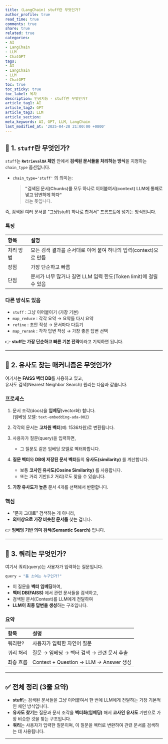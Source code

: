 ```yaml
---
title: (LangChain) stuff란 무엇인가?
author_profile: true
read_time: true
comments: true
share: true
related: true
categories:
- AI
- LangChain
- LLM
- ChatGPT
tags:
- AI
- LangChain
- LLM
- ChatGPT
toc: true
toc_sticky: true
toc_label: 목차
description: 인공지능 - stuff란 무엇인가?
article_tag1: AI
article_tag2: GPT
article_tag3: LLM
article_section: 
meta_keywords: AI, GPT, LLM, LangChain
last_modified_at: '2025-04-28 21:00:00 +0800'
---
```



## 📌 1. **`stuff`란 무엇인가?**

`stuff`는 **`RetrievalQA` 체인** 안에서 **검색된 문서들을 처리하는 방식**을 지정하는 `chain_type` 옵션입니다.

- `chain_type='stuff'` 의 의미는:  
  > **"검색된 문서(Chunks)를 모두 하나로 이어붙여서(context) LLM에 통째로 넣고 답변하게 하자"**  
  라는 뜻입니다.

즉, 검색된 여러 문서를 "그냥(stuff) 하나로 합쳐서" 프롬프트에 넘기는 방식입니다.

### 특징
| 항목 | 설명 |
|:---|:---|
| 처리 방법 | 모든 검색 결과를 순서대로 이어 붙여 하나의 입력(context)으로 만듬 |
| 장점 | 가장 단순하고 빠름 |
| 단점 | 문서가 너무 많거나 길면 LLM 입력 한도(Token limit)에 걸릴 수 있음 |

### 다른 방식도 있음
- `stuff` : 그냥 이어붙이기 (가장 기본)
- `map_reduce` : 각각 요약 → 요약들 다시 요약
- `refine` : 초안 작성 → 문서마다 다듬기
- `map_rerank` : 각각 답변 작성 → 가장 좋은 답변 선택

👉 **stuff는 가장 단순하고 빠른 기본 전략**이라고 기억하면 됩니다.

---

## 📌 2. **유사도 찾는 매커니즘은 무엇인가?**

여기서는 **FAISS 벡터 DB**를 사용하고 있고,  
유사도 검색(Nearest Neighbor Search) 원리는 다음과 같습니다.

### 프로세스

1. 문서 조각(docs)을 **임베딩**(vector화) 합니다.  
   (임베딩 모델: `text-embedding-ada-002`)
   
2. 각각의 문서는 **고차원 벡터**(예: 1536차원)로 변환됩니다.

3. 사용자가 질문(query)을 입력하면,
   - 그 질문도 같은 임베딩 모델로 벡터화합니다.

4. **질문 벡터**와 **DB에 저장된 문서 벡터**들의 **유사도(similarity)** 를 계산합니다.
   - 보통 **코사인 유사도(Cosine Similarity)** 를 사용합니다.
   - 또는 거리 기반(L2 거리)로도 찾을 수 있습니다.

5. **가장 유사도가 높은** 문서 4개를 선택해서 반환합니다.

### 핵심
- "문자 그대로" 검색하는 게 아니라,
- **의미상으로 가장 비슷한 문서를** 찾는 겁니다.
  
👉 **임베딩 기반 의미 검색(Semantic Search)** 입니다.

---

## 📌 3. **쿼리는 무엇인가?**

여기서 쿼리(query)는 사용자가 입력하는 질문입니다.

```python
query = "톰 소여는 누구인가?"
```

- 이 질문을 **벡터 임베딩**하여,
- **벡터 DB(FAISS)** 에서 관련 문서들을 검색하고,
- 검색된 문서(Context)를 LLM에게 전달하여
- **LLM이 최종 답변을 생성**하는 구조입니다.

### 요약
| 항목 | 설명 |
|:---|:---|
| 쿼리란? | 사용자가 입력한 자연어 질문 |
| 쿼리 처리 | 질문 → 임베딩 → 벡터 검색 → 관련 문서 추출 |
| 최종 흐름 | Context + Question → LLM → Answer 생성 |

---

## ✅ 전체 정리 (3줄 요약)

- **stuff**는 검색된 문서들을 그냥 이어붙여서 한 번에 LLM에게 전달하는 가장 기본적인 체인 방식입니다.
- **유사도 찾기**는 질문과 문서 조각을 **벡터화(임베딩)** 해서 **코사인 유사도** 기반으로 가장 비슷한 것을 찾는 구조입니다.
- **쿼리**는 사용자가 입력한 질문이며, 이 질문을 벡터로 변환하여 관련 문서를 검색하는 데 사용됩니다.

---